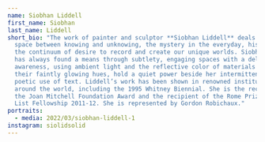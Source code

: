 ```yaml
---
name: Siobhan Liddell
first_name: Siobhan
last_name: Liddell
short_bio: "The work of painter and sculptor **Siobhan Liddell** deals with the
  space between knowing and unknowing, the mystery in the everyday, history, and
  the continuum of desire to record and create our unique worlds. Siobhan's work
  has always found a means through subtlety, engaging spaces with a delicate
  awareness, using ambient light and the reflective color of materials that, in
  their faintly glowing hues, hold a quiet power beside her intermittent and
  poetic use of text. Liddell’s work has been shown in renowned institutions
  around the world, including the 1995 Whitney Biennial. She is the recipient of
  the Joan Mitchell Foundation Award and the recipient of the Rome Prize: Vera
  List Fellowship 2011-12. She is represented by Gordon Robichaux."
portraits:
  - media: 2022/03/siobhan-liddell-1
instagram: siolidsolid
---
```

